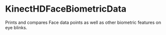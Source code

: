 # KinectHDFaceBiometricData
Prints and compares Face data points as well as other biometric features on eye blinks.
